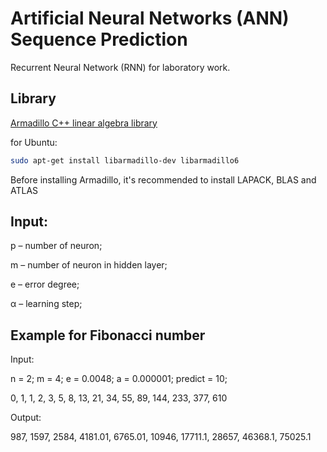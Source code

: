 # Artificial Neural Networks (ANN) Sequence Prediction

Recurrent Neural Network (RNN) for laboratory work.

## Library

<a href="http://arma.sourceforge.net/docs.html/">Armadillo C++ linear algebra library</a>

for Ubuntu:

```sh
sudo apt-get install libarmadillo-dev libarmadillo6
```
Before installing Armadillo, it's recommended to install LAPACK, BLAS and ATLAS

## Input:

p – number of neuron;

m – number of neuron in hidden layer;

e – error degree;

α – learning step;

## Example for Fibonacci number

Input:

n = 2; m = 4; e = 0.0048; a = 0.000001; predict = 10;

0, 1, 1, 2, 3, 5, 8, 13, 21, 34, 55, 89, 144, 233, 377, 610

Output:

987, 1597, 2584, 4181.01, 6765.01, 10946, 17711.1, 28657, 46368.1, 75025.1



